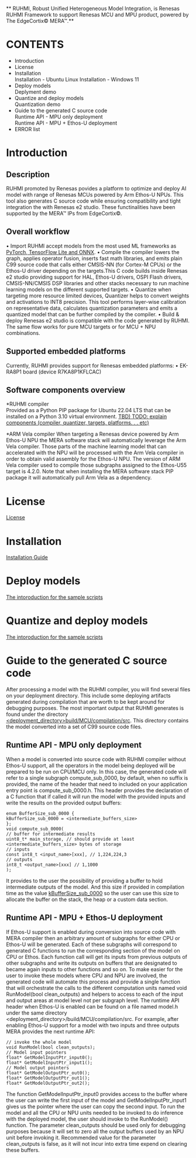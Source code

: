 

** RUHMI, Robust Unified Heterogeneous Model Integration, is Renesas RUHMI Framework to support Renesas MCU and MPU product, powered by The EdgeCortix© MERA™.**

# CONTENTS
* Introduction
* License
* Installation  
  Installation - Ubuntu Linux
  Installation - Windows 11
* Deploy models  
  Deplyment demo  
* Quantize and deploy models  
  Quantization demo  
* Guide to the generated C source code  
  Runtime API - MPU only deployment  
  Runtime API - MPU + Ethos-U deployment  
* ERROR list  
    

# Introduction
## Description
RUHMI promoted by Renesas povides a platform to optimize and deploy AI model with range of Renesas MCUs powered by Arm Ethos-U NPUs.
This tool also generates C source code while ensuring compatibility and tight integration the with Renesas e2 studio.
These functinalities have been supported by the MERA™ IPs from EdgeCortix©.

## Overall workflow
• Import RUHMI accept models from the most used ML frameworks as <u>PyTorch, TensorFlow Lite and ONNX</u>.
• Compile the compiler lowers the graph, applies operator fusion, inserts fast math libraries, and emits plain C99 source code that calls either CMSIS-NN (for Cortex-M CPUs) or the Ethos-U driver depending on the targets.This C code builds inside Renesas e2 studio providing support for HAL, Ethos-U drivers, OSPI Flash drivers, CMSIS-NN/CMSIS DSP libraries and other stacks necessary to run machine learning models on the different supported targets.
• Quantize when targeting more resource limited devices, Quantizer helps to convert weights and activations to INT8 precision. This tool performs layer-wise calibration on representative data, calculates quantization parameters and emits a quantized model that can be further compiled by the compiler.
• Build & deploy Renesas e2 studio is compatible with the code generated by RUHMI. The same flow works for pure MCU targets or for MCU + NPU combinations.


## Supported embedded platforms
Currently, RUHMI provides support for Renesas embedded platforms:
• EK-RA8P1 board (device R7KA8P1KFLCAC)

## Software components overview
*RUHMI compiler  
Provided as a Python PIP package for Ubuntu 22.04 LTS that can be installed on a Python 3.10 virtual environment.
<u>TBD) TODO: explain components (compiler, quantizer, targets, platforms. . . etc)</u>

*ARM Vela compiler
When targeting a Renesas device powered by Arm Ethos-U NPU the MERA software stack will automatically leverage the Arm Vela compiler. Those parts of the machine learning model that can accelerated with the NPU will be processed
with the Arm Vela compiler in order to obtain valid assembly for the Ethos-U NPU.
The version of ARM Vela compiler used to compile those subgraphs assigned to the Ethos-U55 target is 4.2.0. Note that when installing the MERA software stack PIP package it will automatically pull Arm Vela as a dependency.

# License  
[License](LICENSE)

# Installation
[Installation Guide](/install/README.md)

# Deploy models  
  [The intoroduction for the sample scripts](scripts/README.md)

# Quantize and deploy models 
  [The intoroduction for the sample scripts](scripts/README.md)

# Guide to the generated C source code
After processing a model with the RUHMI compiler, you will find several files on your deployment directory. This include some deploying artifacts generated during compilation that are worth to be kept around for debugging purposes.
The most important output that RUHMI generates is found under the directory <u><deployment_directory>build/MCU/compilation/src</u>. This directory contains the model converted into a set of C99 source code files.

## Runtime API - MPU only deployment
When a model is converted into source code with RUHMI compiler without Ethos-U support, all the operators in the model being deployed will be prepared to be run on CPU/MCU only. 
In this case, the generated code will refer to a single subgraph compute_sub_0000<suffix>, by default, when no suffix is provided, the name of the header that need to included on your application entry point is compute_sub_0000.h.
This header provides the declaration of a C function that if called it will run the model with the provided inputs and write the results on the provided output buffers:

```
enum BufferSize_sub_0000 {
kBufferSize_sub_0000 = <intermediate_buffers_size>
};
void compute_sub_0000(
// buffer for intermediate results
uint8_t* main_storage, // should provide at least <intermediate_buffers_size> bytes of storage
// inputs
const int8_t <input_name>[xxx], // 1,224,224,3
// outputs
int8_t <output_name>[xxx] // 1,1000
);
```

It provides to the user the possibility of providing a buffer to hold intermediate outputs of the model. And this size if provided in compilation time as the value <u>kBufferSize_sub_0000</u> so the user can use this size to allocate the buffer on the stack, the heap or a custom data section.

## Runtime API - MPU + Ethos-U deployment

If Ethos-U support is enabled during conversion into source code with MERA compiler then an arbitrary amount of subgraphs for either CPU or Ethos-U will be generated. Each of these subgraphs will correspond to generated C functions to run the corresponding section of the model on CPU or Ethos. Each function call will get its inputs from previous outputs of other subgraphs and write its outputs on buffers that are designated to became again inputs to other
functions and so on. To make easier for the user to invoke these models where CPU and NPU are involved, the generated code will automate this process and provide a single function that will orchestrate the calls to the different computation
units named void RunModel(bool clean_outputs) and helpers to access to each of the input and output areas at model level not per subgraph level. The runtime API header when Ethos-U is enabled can be found on a file named model.h
under the same directory <deployment_directory>/build/MCU/compilation/src.
For example, after enabling Ethos-U support for a model with two inputs and three outputs MERA provides the next runtime API:

```
// invoke the whole model
void RunModel(bool clean_outputs);
// Model input pointers
float* GetModelInputPtr_input0();
float* GetModelInputPtr_input1();
// Model output pointers
float* GetModelOutputPtr_out0();
float* GetModelOutputPtr_out1();
float* GetModelOutputPtr_out2();
```

The function GetModelInputPtr_input0 provides access to the buffer where the user can write the first input of the 
model and GetModelInputPtr_input1 gives us the pointer where the user can copy the second input.
To run the model and all the CPU or NPU units needed to be invoked to do inference with the deployed model, the user should invoke to the RunModel() function. The parameter clean_outputs should be used only for debugging purposes because it will set to zero all the output buffers used by an NPU unit before invoking it. Recommended value for the parameter clean_outputs is false, as it will not incur into extra time expend on clearing these buffers.
